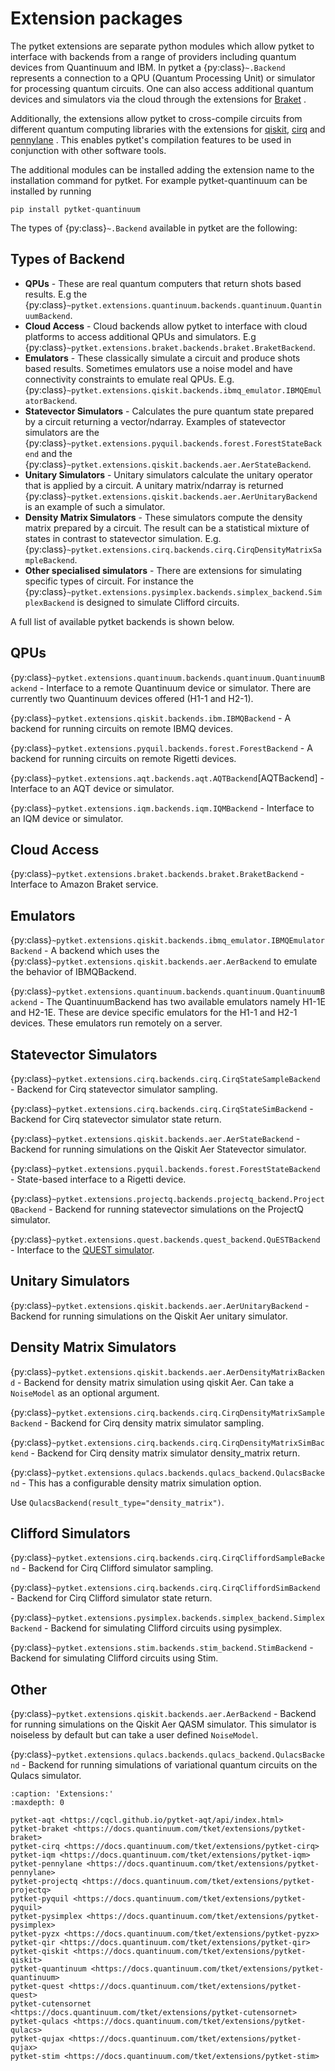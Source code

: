 # Extension packages

The pytket extensions are separate python modules which allow pytket to interface with backends from a range of providers including quantum devices from Quantinuum and IBM.
In pytket a {py:class}`~.Backend` represents a connection to a QPU (Quantum Processing Unit) or simulator for processing quantum circuits. One can also access additional quantum devices and simulators via the cloud through the extensions for [Braket](inv:pytket-braket:std:doc#index) .

Additionally, the extensions allow pytket to cross-compile circuits from different quantum computing libraries with the extensions for [qiskit](inv:pytket-qiskit:std:doc#index), [cirq](inv:pytket-cirq:std:doc#index) and [pennylane](inv:pytket-pennylane:std:doc#index) . This enables pytket's compilation features to be used in conjunction with other software tools.

The additional modules can be installed adding the extension name to the installation command for pytket. For example pytket-quantinuum can be installed by running

```
pip install pytket-quantinuum
```

The types of {py:class}`~.Backend` available in pytket are the following:

## Types of Backend

- **QPUs** - These are real quantum computers that return shots based results. E.g the {py:class}`~pytket.extensions.quantinuum.backends.quantinuum.QuantinuumBackend`.
- **Cloud Access** - Cloud backends allow pytket to interface with cloud platforms to access additional QPUs and simulators. E.g {py:class}`~pytket.extensions.braket.backends.braket.BraketBackend`.
- **Emulators** - These classically simulate a circuit and produce shots based results. Sometimes emulators use a noise model and have connectivity constraints to emulate real QPUs. E.g. {py:class}`~pytket.extensions.qiskit.backends.ibmq_emulator.IBMQEmulatorBackend`.
- **Statevector Simulators** - Calculates the pure quantum state prepared by a circuit returning a vector/ndarray. Examples of statevector simulators are the {py:class}`~pytket.extensions.pyquil.backends.forest.ForestStateBackend` and the {py:class}`~pytket.extensions.qiskit.backends.aer.AerStateBackend`.
- **Unitary Simulators** - Unitary simulators calculate the unitary operator that is applied by a circuit. A unitary matrix/ndarray is returned {py:class}`~pytket.extensions.qiskit.backends.aer.AerUnitaryBackend` is an example of such a simulator.
- **Density Matrix Simulators** - These simulators compute the density matrix prepared by a circuit. The result can be a statistical mixture of states in contrast to statevector simulation. E.g. {py:class}`~pytket.extensions.cirq.backends.cirq.CirqDensityMatrixSampleBackend`.
- **Other specialised simulators** - There are extensions for simulating specific types of circuit. For instance the {py:class}`~pytket.extensions.pysimplex.backends.simplex_backend.SimplexBackend` is designed to simulate Clifford circuits.

A full list of available pytket backends is shown below.

## QPUs

{py:class}`~pytket.extensions.quantinuum.backends.quantinuum.QuantinuumBackend`
\- Interface to a remote Quantinuum device or simulator. There are currently two Quantinuum devices offered (H1-1 and H2-1).

{py:class}`~pytket.extensions.qiskit.backends.ibm.IBMQBackend`
\- A backend for running circuits on remote IBMQ devices.

{py:class}`~pytket.extensions.pyquil.backends.forest.ForestBackend`
\- A backend for running circuits on remote Rigetti devices.

{py:class}`~pytket.extensions.aqt.backends.aqt.AQTBackend`[AQTBackend]
\- Interface to an AQT device or simulator.

{py:class}`~pytket.extensions.iqm.backends.iqm.IQMBackend`
\- Interface to an IQM device or simulator.

## Cloud Access

{py:class}`~pytket.extensions.braket.backends.braket.BraketBackend`
\- Interface to Amazon Braket service.

## Emulators

{py:class}`~pytket.extensions.qiskit.backends.ibmq_emulator.IBMQEmulatorBackend` - A backend which uses the {py:class}`~pytket.extensions.qiskit.backends.aer.AerBackend` to emulate the behavior of IBMQBackend.

{py:class}`~pytket.extensions.quantinuum.backends.quantinuum.QuantinuumBackend`
\- The QuantinuumBackend has two available emulators namely H1-1E and H2-1E. These are device specific emulators for the H1-1 and H2-1 devices. These emulators run remotely on a server.

## Statevector Simulators

{py:class}`~pytket.extensions.cirq.backends.cirq.CirqStateSampleBackend`
\- Backend for Cirq statevector simulator sampling.

{py:class}`~pytket.extensions.cirq.backends.cirq.CirqStateSimBackend`
\- Backend for Cirq statevector simulator state return.

{py:class}`~pytket.extensions.qiskit.backends.aer.AerStateBackend` - Backend for running simulations on the Qiskit Aer Statevector simulator.

{py:class}`~pytket.extensions.pyquil.backends.forest.ForestStateBackend` - State-based interface to a Rigetti device.

{py:class}`~pytket.extensions.projectq.backends.projectq_backend.ProjectQBackend`
\- Backend for running statevector simulations on the ProjectQ simulator.

{py:class}`~pytket.extensions.quest.backends.quest_backend.QuESTBackend` - Interface to the [QUEST simulator](https://quest.qtechtheory.org/docs/).

## Unitary Simulators

{py:class}`~pytket.extensions.qiskit.backends.aer.AerUnitaryBackend` - Backend for running simulations on the Qiskit Aer unitary simulator.

## Density Matrix Simulators

{py:class}`~pytket.extensions.qiskit.backends.aer.AerDensityMatrixBackend` - Backend for density matrix simulation using qiskit Aer. Can take a `NoiseModel` as an optional argument.

{py:class}`~pytket.extensions.cirq.backends.cirq.CirqDensityMatrixSampleBackend`
\- Backend for Cirq density matrix simulator sampling.

{py:class}`~pytket.extensions.cirq.backends.cirq.CirqDensityMatrixSimBackend`
\- Backend for Cirq density matrix simulator density_matrix return.

{py:class}`~pytket.extensions.qulacs.backends.qulacs_backend.QulacsBackend` - This has a configurable density matrix simulation option.

Use `QulacsBackend(result_type="density_matrix")`.

## Clifford Simulators

{py:class}`~pytket.extensions.cirq.backends.cirq.CirqCliffordSampleBackend`
\- Backend for Cirq Clifford simulator sampling.

{py:class}`~pytket.extensions.cirq.backends.cirq.CirqCliffordSimBackend`
\- Backend for Cirq Clifford simulator state return.

{py:class}`~pytket.extensions.pysimplex.backends.simplex_backend.SimplexBackend` - Backend for simulating Clifford circuits using pysimplex.

{py:class}`~pytket.extensions.stim.backends.stim_backend.StimBackend`
\- Backend for simulating Clifford circuits using Stim.

## Other

{py:class}`~pytket.extensions.qiskit.backends.aer.AerBackend`
\- Backend for running simulations on the Qiskit Aer QASM simulator. This simulator is noiseless by default but can take a user defined `NoiseModel`.

{py:class}`~pytket.extensions.qulacs.backends.qulacs_backend.QulacsBackend`
\- Backend for running simulations of variational quantum circuits on the Qulacs simulator.

```{toctree}
:caption: 'Extensions:'
:maxdepth: 0

pytket-aqt <https://cqcl.github.io/pytket-aqt/api/index.html>
pytket-braket <https://docs.quantinuum.com/tket/extensions/pytket-braket>
pytket-cirq <https://docs.quantinuum.com/tket/extensions/pytket-cirq>
pytket-iqm <https://docs.quantinuum.com/tket/extensions/pytket-iqm>
pytket-pennylane <https://docs.quantinuum.com/tket/extensions/pytket-pennylane>
pytket-projectq <https://docs.quantinuum.com/tket/extensions/pytket-projectq>
pytket-pyquil <https://docs.quantinuum.com/tket/extensions/pytket-pyquil>
pytket-pysimplex <https://docs.quantinuum.com/tket/extensions/pytket-pysimplex>
pytket-pyzx <https://docs.quantinuum.com/tket/extensions/pytket-pyzx>
pytket-qir <https://docs.quantinuum.com/tket/extensions/pytket-qir>
pytket-qiskit <https://docs.quantinuum.com/tket/extensions/pytket-qiskit>
pytket-quantinuum <https://docs.quantinuum.com/tket/extensions/pytket-quantinuum>
pytket-quest <https://docs.quantinuum.com/tket/extensions/pytket-quest>
pytket-cutensornet <https://docs.quantinuum.com/tket/extensions/pytket-cutensornet>
pytket-qulacs <https://docs.quantinuum.com/tket/extensions/pytket-qulacs>
pytket-qujax <https://docs.quantinuum.com/tket/extensions/pytket-qujax>
pytket-stim <https://docs.quantinuum.com/tket/extensions/pytket-stim>
```

